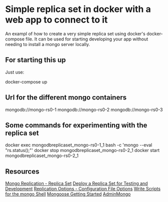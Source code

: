 # Simple replica set in docker with a web app to connect to it

An exampl of how to create a very simple replica set using docker's docker-compose file.  It can be used for starting developing your app without needing to install a mongo server locally.

## For starting this up

Just use:

docker-compose up

## Url for the different mongo containers

mongodb://mongo-rs0-1
mongodb://mongo-rs0-2
mongodb://mongo-rs0-3

## Some commands for experimenting with the replica set

docker exec mongodbreplicaset_mongo-rs0-1_1 bash -c 'mongo --eval "rs.status();"'
docker stop mongodbreplicaset_mongo-rs0-2_1
docker start mongodbreplicaset_mongo-rs0-2_1

## Resources

[Mongo Replication - Replica Set](https://docs.mongodb.com/manual/replication/)
[Deploy a Replica Set for Testing and Development](https://docs.mongodb.com/manual/tutorial/deploy-replica-set-for-testing/)
[Replication Options - Configuration File Options](https://docs.mongodb.com/manual/reference/configuration-options/#replication-options)
[Write Scripts for the mongo Shell](https://docs.mongodb.com/manual/tutorial/write-scripts-for-the-mongo-shell/)
[Mongoose Getting Started](http://mongoosejs.com/docs/)
[AdminMongo](https://github.com/mrvautin/adminMongo)
